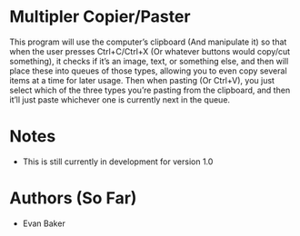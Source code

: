 # Multipler Copier/Paster
This program will use the computer’s clipboard (And manipulate it) so that when the user presses Ctrl+C/Ctrl+X (Or whatever buttons would copy/cut something), it checks if it’s an image, text, or something else, and then will place these into queues of those types, allowing you to even copy several items at a time for later usage. Then when pasting (Or Ctrl+V), you just select which of the three types you’re pasting from the clipboard, and then it’ll just paste whichever one is currently next in the queue. 


# Notes
- This is still currently in development for version 1.0

# Authors (So Far)
- Evan Baker

